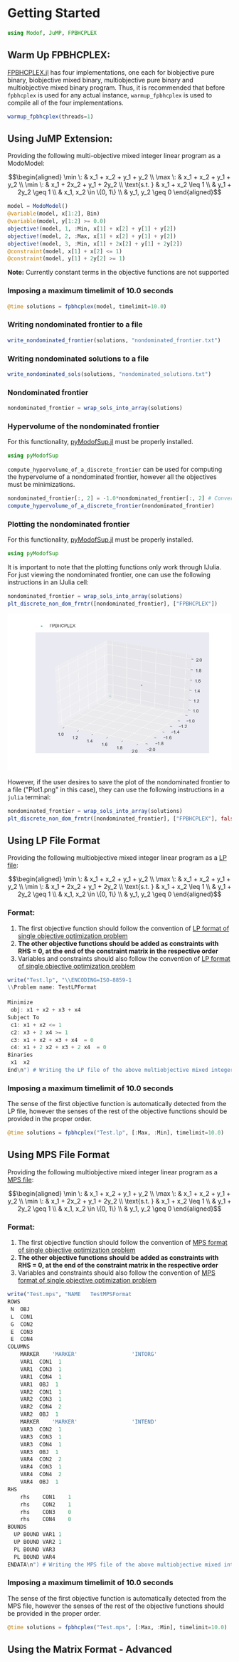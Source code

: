 # Getting Started #

```julia
using Modof, JuMP, FPBHCPLEX
```

## Warm Up FPBHCPLEX: ##

[FPBHCPLEX.jl](https://github.com/aritrasep/FPBHCPLEX.jl) has four implementations, one each for biobjective pure binary, biobjective mixed binary, multiobjective pure binary and multiobjective mixed binary program. Thus, it is recommended that before `fpbhcplex` is used for any actual instance, `warmup_fpbhcplex` is used to compile all of the four implementations.

```julia
warmup_fpbhcplex(threads=1)
```

## Using JuMP Extension: ##

Providing the following multi-objective mixed integer linear program as a ModoModel:

$$\begin{aligned} \min \: & x_1 + x_2 + y_1 + y_2 \\ \max \: & x_1 + x_2 + y_1 + y_2 \\ \min \: & x_1 + 2x_2 + y_1 + 2y_2 \\ \text{s.t. } & x_1 + x_2 \leq 1 \\ & y_1 + 2y_2 \geq 1 \\ & x_1, x_2 \in \{0, 1\} \\ & y_1, y_2 \geq 0 \end{aligned}$$

```julia
model = ModoModel()
@variable(model, x[1:2], Bin)
@variable(model, y[1:2] >= 0.0)
objective!(model, 1, :Min, x[1] + x[2] + y[1] + y[2])
objective!(model, 2, :Max, x[1] + x[2] + y[1] + y[2])
objective!(model, 3, :Min, x[1] + 2x[2] + y[1] + 2y[2])
@constraint(model, x[1] + x[2] <= 1) 
@constraint(model, y[1] + 2y[2] >= 1)
```

**Note:** Currently constant terms in the objective functions are not supported

### Imposing a maximum timelimit of 10.0 seconds ###

```julia
@time solutions = fpbhcplex(model, timelimit=10.0)
```

### Writing nondominated frontier to a file ###

```julia
write_nondominated_frontier(solutions, "nondominated_frontier.txt")
```

### Writing nondominated solutions to a file ###

```julia
write_nondominated_sols(solutions, "nondominated_solutions.txt")
```

### Nondominated frontier ###

```julia
nondominated_frontier = wrap_sols_into_array(solutions)
```

### Hypervolume of the nondominated frontier ###

For this functionality, [pyModofSup.jl](https://github.com/aritrasep/pyModofSup.jl) must be properly installed.

```julia
using pyModofSup
```

`compute_hypervolume_of_a_discrete_frontier` can be used for computing the hypervolume of a nondominated frontier, however all the objectives must be minimizations. 

```julia
nondominated_frontier[:, 2] = -1.0*nondominated_frontier[:, 2] # Converting the second objective function values into minimization 
compute_hypervolume_of_a_discrete_frontier(nondominated_frontier)
```

### Plotting the nondominated frontier ###

For this functionality, [pyModofSup.jl](https://github.com/aritrasep/pyModofSup.jl) must be properly installed.

```julia
using pyModofSup
```

It is important to note that the plotting functions only work through IJulia. For just viewing the nondominated frontier, one can use the following instructions in an IJulia cell:

```julia
nondominated_frontier = wrap_sols_into_array(solutions)
plt_discrete_non_dom_frntr([nondominated_frontier], ["FPBHCPLEX"])
```

![](../images/Plot1.png)

However, if the user desires to save the plot of the nondominated frontier to a file ("Plot1.png" in this case), they can use the following instructions in a `julia` terminal: 

```julia
nondominated_frontier = wrap_sols_into_array(solutions)
plt_discrete_non_dom_frntr([nondominated_frontier], ["FPBHCPLEX"], false, "Plot1.png")
```

## Using LP File Format ##

Providing the following multiobjective mixed integer linear program as a [LP file](http://lpsolve.sourceforge.net/5.1/lp-format.htm):

$$\begin{aligned} \min \: & x_1 + x_2 + y_1 + y_2 \\ \max \: & x_1 + x_2 + y_1 + y_2 \\ \min \: & x_1 + 2x_2 + y_1 + 2y_2 \\ \text{s.t. } & x_1 + x_2 \leq 1 \\ & y_1 + 2y_2 \geq 1 \\ & x_1, x_2 \in \{0, 1\} \\ & y_1, y_2 \geq 0 \end{aligned}$$

### Format: ###

1. The first objective function should follow the convention of [LP format of single objective optimization problem](http://lpsolve.sourceforge.net/5.1/lp-format.htm)
2. **The other objective functions should be added as constraints with RHS = 0, at the end of the constraint matrix in the respective order**
3. Variables and constraints should also follow the convention of [LP format of single objective optimization problem](http://lpsolve.sourceforge.net/5.1/lp-format.htm)

```julia
write("Test.lp", "\\ENCODING=ISO-8859-1
\\Problem name: TestLPFormat

Minimize
 obj: x1 + x2 + x3 + x4
Subject To
 c1: x1 + x2 <= 1
 c2: x3 + 2 x4 >= 1
 c3: x1 + x2 + x3 + x4  = 0
 c4: x1 + 2 x2 + x3 + 2 x4  = 0
Binaries
 x1  x2 
End\n") # Writing the LP file of the above multiobjective mixed integer program to Test.lp
```

### Imposing a maximum timelimit of 10.0 seconds ###

The sense of the first objective function is automatically detected from the LP file, however the senses of the rest of the objective functions should be provided in the proper order.

```julia
@time solutions = fpbhcplex("Test.lp", [:Max, :Min], timelimit=10.0)
```

## Using MPS File Format ##

Providing the following multiobjective mixed integer linear program as a [MPS file](http://lpsolve.sourceforge.net/5.5/mps-format.htm):

$$\begin{aligned} \min \: & x_1 + x_2 + y_1 + y_2 \\ \max \: & x_1 + x_2 + y_1 + y_2 \\ \min \: & x_1 + 2x_2 + y_1 + 2y_2 \\ \text{s.t. } & x_1 + x_2 \leq 1 \\ & y_1 + 2y_2 \geq 1 \\ & x_1, x_2 \in \{0, 1\} \\ & y_1, y_2 \geq 0 \end{aligned}$$

### Format: ###

1. The first objective function should follow the convention of [MPS format of single objective optimization problem](http://lpsolve.sourceforge.net/5.5/mps-format.htm)
2. **The other objective functions should be added as constraints with RHS = 0, at the end of the constraint matrix in the respective order**
3. Variables and constraints should also follow the convention of [MPS format of single objective optimization problem](http://lpsolve.sourceforge.net/5.5/mps-format.htm)

```julia
write("Test.mps", "NAME   TestMPSFormat
ROWS
 N  OBJ
 L  CON1
 G  CON2
 E  CON3
 E  CON4
COLUMNS
    MARKER    'MARKER'                 'INTORG'
    VAR1  CON1  1
    VAR1  CON3  1
    VAR1  CON4  1
    VAR1  OBJ  1
    VAR2  CON1  1
    VAR2  CON3  1
    VAR2  CON4  2
    VAR2  OBJ  1
    MARKER    'MARKER'                 'INTEND'
    VAR3  CON2  1
    VAR3  CON3  1
    VAR3  CON4  1
    VAR3  OBJ  1
    VAR4  CON2  2
    VAR4  CON3  1
    VAR4  CON4  2
    VAR4  OBJ  1
RHS
    rhs    CON1    1
    rhs    CON2    1
    rhs    CON3    0
    rhs    CON4    0
BOUNDS
  UP BOUND VAR1 1
  UP BOUND VAR2 1
  PL BOUND VAR3
  PL BOUND VAR4
ENDATA\n") # Writing the MPS file of the above multiobjective mixed integer program to Test.mps
```

### Imposing a maximum timelimit of 10.0 seconds ###

The sense of the first objective function is automatically detected from the MPS file, however the senses of the rest of the objective functions should be provided in the proper order.

```julia
@time solutions = fpbhcplex("Test.mps", [:Max, :Min], timelimit=10.0)
```

## Using the Matrix Format - Advanced ##
